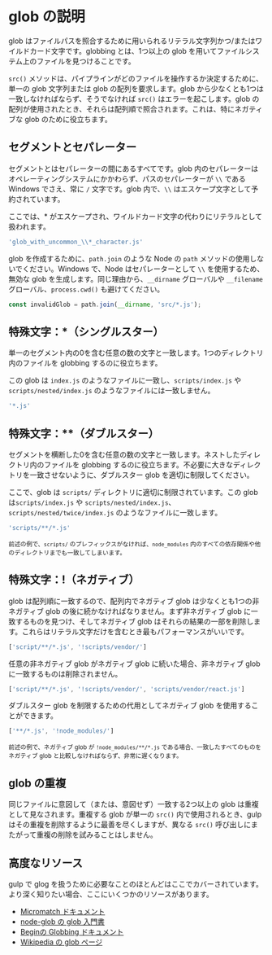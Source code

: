 <!-- front-matter
id: explaining-globs
title: Explaining Globs
hide_title: true
sidebar_label: Explaining Globs
-->

# glob の説明

glob はファイルパスを照合するために用いられるリテラル文字列かつ/またはワイルドカード文字です。globbing とは、1つ以上の glob を用いてファイルシステム上のファイルを見つけることです。

`src()` メソッドは、パイプラインがどのファイルを操作するか決定するために、単一の glob 文字列または glob の配列を要求します。glob から少なくとも1つは一致しなければならず、そうでなければ `src()` はエラーを起こします。glob の配列が使用されたとき、それらは配列順で照合されます。これは、特にネガティブな glob のために役立ちます。

## セグメントとセパレーター

セグメントとはセパレーターの間にあるすべてです。glob 内のセパレーターはオペレーティングシステムにかかわらず、パスのセパレーターが `\\` である Windows でさえ、常に `/` 文字です。glob 内で、`\\` はエスケープ文字として予約されています。

ここでは、* がエスケープされ、ワイルドカード文字の代わりにリテラルとして扱われます。
```js
'glob_with_uncommon_\\*_character.js'
```

glob を作成するために、`path.join` のような Node の `path` メソッドの使用しないでください。Windows で、Node はセパレーターとして `\\` を使用するため、無効な glob を生成します。同じ理由から、`__dirname` グローバルや `__filename` グローバル、`process.cwd()` も避けてください。

```js
const invalidGlob = path.join(__dirname, 'src/*.js');
```

## 特殊文字：*（シングルスター）

単一のセグメント内の0を含む任意の数の文字と一致します。1つのディレクトリ内のファイルを globbing するのに役立ちます。

この glob は `index.js` のようなファイルに一致し、`scripts/index.js` や `scripts/nested/index.js` のようなファイルには一致しません。
```js
'*.js'
```

## 特殊文字：**（ダブルスター）

セグメントを横断した0を含む任意の数の文字と一致します。ネストしたディレクトリ内のファイルを globbing するのに役立ちます。不必要に大きなディレクトリを一致させないように、ダブルスター glob を適切に制限してください。

ここで、glob は `scripts/` ディレクトリに適切に制限されています。この glob は`scripts/index.js` や `scripts/nested/index.js`、`scripts/nested/twice/index.js` のようなファイルに一致します。

```js
'scripts/**/*.js'
```

<small>前述の例で、`scripts/` のプレフィックスがなければ、`node_modules` 内のすべての依存関係や他のディレクトリまでも一致してしまいます。</small>

## 特殊文字：!（ネガティブ）

glob は配列順に一致するので、配列内でネガティブ glob は少なくとも1つの非ネガティブ glob の後に続かなければなりません。まず非ネガティブ glob に一致するものを見つけ、そしてネガティブ glob はそれらの結果の一部を削除します。これらはリテラル文字だけを含むとき最もパフォーマンスがいいです。
```js
['script/**/*.js', '!scripts/vendor/']
```

任意の非ネガティブ glob がネガティブ glob に続いた場合、非ネガティブ glob に一致するものは削除されません。

```js
['script/**/*.js', '!scripts/vendor/', 'scripts/vendor/react.js']
```

ダブルスター glob を制限するための代用としてネガティブ glob を使用することができます。

```js
['**/*.js', '!node_modules/']
```

<small>前述の例で、ネガティブ glob が `!node_modules/**/*.js` である場合、一致したすべてのものをネガティブ glob と比較しなければならず、非常に遅くなります。</small>

## glob の重複

同じファイルに意図して（または、意図せず）一致する2つ以上の glob は重複として見なされます。重複する glob が単一の `src()` 内で使用されるとき、gulp はその重複を削除するように最善を尽くしますが、異なる `src()` 呼び出しにまたがって重複の削除を試みることはしません。

## 高度なリソース

gulp で glog を扱うために必要なことのほとんどはここでカバーされています。より深く知りたい場合、ここにいくつかのリソースがあります。

* [Micromatch ドキュメント][micromatch-docs]
* [node-glob の glob 入門書][glob-primer-docs]
* [Beginの Globbing ドキュメント][begin-globbing-docs]
* [Wikipedia の glob ページ][wikipedia-glob]

[micromatch-docs]: https://github.com/micromatch/micromatch
[glob-primer-docs]: https://github.com/isaacs/node-glob#glob-primer
[begin-globbing-docs]: https://github.com/begin/globbing#what-is-globbing
[wikipedia-glob]: https://en.wikipedia.org/wiki/Glob_(programming)
